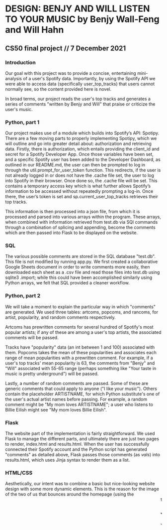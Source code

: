 # DESIGN: BENJY AND WILL LISTEN TO YOUR MUSIC by Benjy Wall-Feng and Will Hahn
## CS50 final project // 7 December 2021

### Introduction
Our goal with this project was to provide a concise, entertaining mini-analysis of a user's Spotify data. Importantly, by using the Spotify API we were able to access data (specifically user_top_tracks) that users cannot normally see, so the content provided here is novel.

In broad terms, our project reads the user's top tracks and generates a series of comments "written by Benjy and Will" that praise or criticize the user's music.

### Python, part 1
Our project makes use of a module which builds into Spotify’s API: Spotipy. There are a few moving parts to properly implementing Spotipy, which we will outline and go into greater detail about: authorization and retrieving data. Firstly, there is authorization, which entails providing the client_id and secret for a Spotify Developer App. Once those variables have been set, and a specific Spotify user has been added to the Developer Dashboard, as outlined in our README.md, the user can then be prompted to log in through the util.prompt_for_user_token function. This redirects, if the user is not already logged in or does not have the .cache file set, the user to log into Spotify in their browser. Once done so, the .cache file will be set. This contains a temporary access key which is what further allows Spotify’s information to be accessed without repeatedly prompting a log-in. Once there, the user’s token is set and sp.current_user_top_tracks retrieves their top tracks.

This information is then processed into a json file, from which it is processed and parsed into various arrays within the program. These arrays, when combined with information retrieved from test.db via SQl commands through a combination of splicing and appending, become the comments which are then passed into Flask to be displayed on the website.

### SQL
The various possible comments are stored in the SQL database "test.db". This file is not modified by running app.py. We first created a collaborative Google Sheets document in order to write comments more easily, then downloaded each sheet as a .csv file and read those files into test.db using sqlite3 .import; while this could have been accomplished similarly using Python arrays, we felt that SQL provided a cleaner workflow.

### Python, part 2
We will take a moment to explain the particular way in which "comments" are generated. We used three tables: artcoms, popcoms, and rancoms, for artist, popularity, and random comments respectively.

Artcoms has prewritten comments for several hundred of Spotify's most popular artists; if any of these are among a user's top artists, the associated comments will be passed. 

Tracks have "popularity" data (an int between 1 and 100) associated with them. Popcoms takes the mean of these popularities and associates each range of mean popularities with a prewritten comment. For example, if a user's top tracks' mean popularity is 63, the comments from "Benjy" and "Will" associated with 55-65 range (perhaps something like "Your taste in music is pretty underground") will be passed.

Lastly, a number of random comments are passed. Some of these are generic comments that could apply to anyone ("I like your music"). Others contain the placeholder ARTISTNAME, for which Python substitute's one of the user's actual artist names before passing. For example, a random comment might be "My mom loves ARTISTNAME"; a user who listens to Billie Eilish might see "My mom loves Billie Eilish".

### Flask
The website part of the implementation is fairly straightforward. We used Flask to manage the different parts, and ultimately there are just two pages to render, index.html and results.html. When the user has successfully connected their Spotify account and the Python script has generated "comments" as detailed above, Flask passes those comments (as *vals*) into results.html, which uses Jinja syntax to render them as a list.

### HTML/CSS
Aesthetically, our intent was to combine a basic but nice-looking website design with some more dynamic elements. This is the reason for the image of the two of us that bounces around the homepage (using the <marquee> tag, which is deprecated but still a lot of fun for our purposes) and the admittedly dopey-looking avatars of our faces that precede the comments on the results pages (achieved with the CSS :before selector). The rest of the CSS is fairly straightforward, with the notable inclusion of the @media rule to make some elements more mobile-friendly.

### JavaScript
JavaScript is used on the homepage to disable the main button after it is clicked, and to change its inner text to a loading message so that the user knows the program is working. A more complicated use of JavaScript is on the results page. We wanted a way to pass a comment (e.g., "Benjy: I love Adele" if "Adele" is in the user's top artists) from Python to HTML given that 1) the object passed should not be any more complex than a string and 2) the HTML should format the comment nicely. In this case we introduced some language markers of our own. In Python, the comment is created as "@#Benjy: #@ I love !@Adele@!", which is a string. The JavaScript on the results page iterates through these comments and replaces @# #@ with <span class="benjy"> </span> and !@ @! with <span class="highlight"> </span>. This results in "Benjy: " being bolded and preceded by an image of Benjy's face, and "Adele" being bolded and pink.
